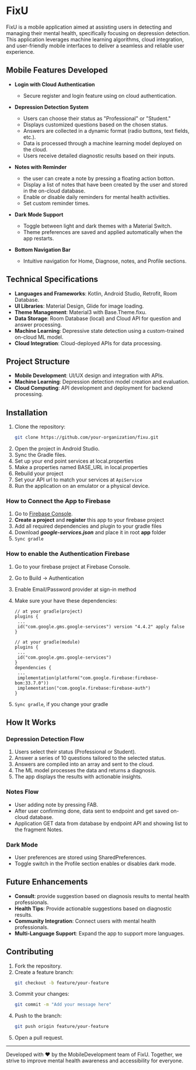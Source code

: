 # FixU

FixU is a mobile application aimed at assisting users in detecting and managing their mental health, specifically focusing on depression detection. This application leverages machine learning algorithms, cloud integration, and user-friendly mobile interfaces to deliver a seamless and reliable user experience.

## Mobile Features Developed

- **Login with Cloud Authentication**
  - Secure register and login feature using on cloud authentication.

- **Depression Detection System**
  - Users can choose their status as "Professional" or "Student."
  - Displays customized questions based on the chosen status.
  - Answers are collected in a dynamic format (radio buttons, text fields, etc.).
  - Data is processed through a machine learning model deployed on the cloud.
  - Users receive detailed diagnostic results based on their inputs.

- **Notes with Reminder**
  - the user can create a note by pressing a floating action botton.
  - Display a list of notes that have been created by the user and stored in the on-cloud database.
  - Enable or disable daily reminders for mental health activities.
  - Set custom reminder times.

- **Dark Mode Support**
  - Toggle between light and dark themes with a Material Switch.
  - Theme preferences are saved and applied automatically when the app restarts.

- **Bottom Navigation Bar**
  - Intuitive navigation for Home, Diagnose, notes, and Profile sections.

## Technical Specifications

- **Languages and Frameworks**: Kotlin, Android Studio, Retrofit, Room Database.
- **UI Libraries**: Material Design, Glide for image loading.
- **Theme Management**: Material3 with Base.Theme.fixu.
- **Data Storage**: Room Database (local) and Cloud API for question and answer processing.
- **Machine Learning**: Depressive state detection using a custom-trained on-cloud ML model.
- **Cloud Integration**: Cloud-deployed APIs for data processing.

## Project Structure

- **Mobile Development**: UI/UX design and integration with APIs.
- **Machine Learning**: Depression detection model creation and evaluation.
- **Cloud Computing**: API development and deployment for backend processing.

## Installation

1. Clone the repository:
   ```bash
   git clone https://github.com/your-organization/fixu.git
   ```
2. Open the project in Android Studio.
3. Sync the Gradle files.
4. Set up your end point services at local.properties
5. Make a properties named BASE_URL in local.properties
7. Rebuild your project
8. Set your API url to match your services at `ApiService` 
9. Run the application on an emulator or a physical device.

### How to Connect the App to Firebase
1. Go to [Firebase Console](https://console.firebase.google.com).
2. **Create a project** and **register** this app to your firebase project
3. Add all required dependencies and plugin to your gradle files
4. Download ***google-services.json*** and place it in root **app** folder
5. `Sync gradle`

### How to enable the Authentication Firebase
1. Go to your firebase project at Firebase Console.
2. Go to Build -> Authentication
3. Enable Email/Password provider at sign-in method
4. Make sure your have these dependencies:
   ```
   // at your gradle(project)
   plugins {
    ...
    id("com.google.gms.google-services") version "4.4.2" apply false
   }

   // at your gradle(module)
   plugins {
    ...
    id("com.google.gms.google-services")
   }
   dependencies {
    ...
    implementation(platform("com.google.firebase:firebase-bom:33.7.0"))
    implementation("com.google.firebase:firebase-auth")
   }
   ```

6. `Sync gradle`, if you change your gradle


## How It Works

### Depression Detection Flow
1. Users select their status (Professional or Student).
2. Answer a series of 10 questions tailored to the selected status.
3. Answers are compiled into an array and sent to the cloud.
4. The ML model processes the data and returns a diagnosis.
5. The app displays the results with actionable insights.

### Notes Flow
- User adding note by pressing FAB.
- After user confirming done, data sent to endpoint and get saved on-cloud database.
- Application GET data from database by endpoint API and showing list to the fragment Notes.

### Dark Mode
- User preferences are stored using SharedPreferences.
- Toggle switch in the Profile section enables or disables dark mode.

## Future Enhancements

- **Consult**: provide suggestion based on diagnosis results to mental health professionals.
- **Health Tips**: Provide actionable suggestions based on diagnostic results.
- **Community Integration**: Connect users with mental health professionals.
- **Multi-Language Support**: Expand the app to support more languages.

## Contributing

1. Fork the repository.
2. Create a feature branch:
   ```bash
   git checkout -b feature/your-feature
   ```
3. Commit your changes:
   ```bash
   git commit -m "Add your message here"
   ```
4. Push to the branch:
   ```bash
   git push origin feature/your-feature
   ```
5. Open a pull request.

---

Developed with ❤️ by the MobileDevelopment team of FixU. Together, we strive to improve mental health awareness and accessibility for everyone.
